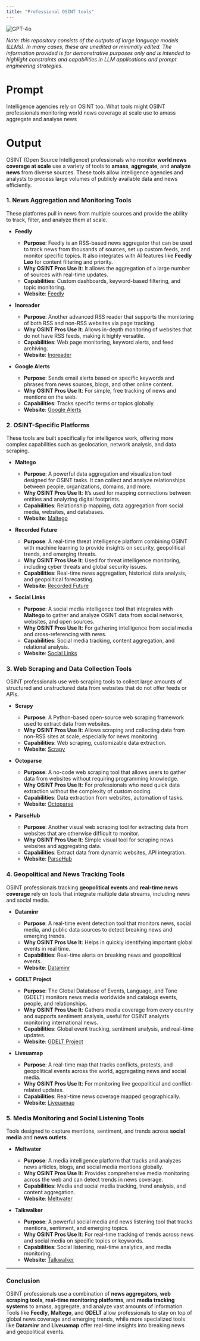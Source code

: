 ```yaml
---
title: "Professional OSINT tools"
---
```

![GPT-4o](https://img.shields.io/badge/GPT--4o-3333FF?style=for-the-badge&logo=openai&logoColor=white)



*Note: this repository consists of the outputs of large language models (LLMs). In many cases, these are unedited or minimally edited. The information provided is for demonstrative purposes only and is intended to highlight constraints and capabilities in LLM applications and prompt engineering strategies.*


# Prompt

Intelligence agencies rely on OSINT too. What tools might OSINT professionals monitoring world news coverage at scale use to amass aggregate and analyse news

# Output
OSINT (Open Source Intelligence) professionals who monitor **world news coverage at scale** use a variety of tools to **amass**, **aggregate**, and **analyze news** from diverse sources. These tools allow intelligence agencies and analysts to process large volumes of publicly available data and news efficiently.

### **1. News Aggregation and Monitoring Tools**
   These platforms pull in news from multiple sources and provide the ability to track, filter, and analyze them at scale.

   - **Feedly**
     - **Purpose**: Feedly is an RSS-based news aggregator that can be used to track news from thousands of sources, set up custom feeds, and monitor specific topics. It also integrates with AI features like **Feedly Leo** for content filtering and priority.
     - **Why OSINT Pros Use It**: It allows the aggregation of a large number of sources with real-time updates.
     - **Capabilities**: Custom dashboards, keyword-based filtering, and topic monitoring.
     - **Website**: [Feedly](https://feedly.com)

   - **Inoreader**
     - **Purpose**: Another advanced RSS reader that supports the monitoring of both RSS and non-RSS websites via page tracking.
     - **Why OSINT Pros Use It**: Allows in-depth monitoring of websites that do not have RSS feeds, making it highly versatile.
     - **Capabilities**: Web page monitoring, keyword alerts, and feed archiving.
     - **Website**: [Inoreader](https://www.inoreader.com)

   - **Google Alerts**
     - **Purpose**: Sends email alerts based on specific keywords and phrases from news sources, blogs, and other online content.
     - **Why OSINT Pros Use It**: For simple, free tracking of news and mentions on the web.
     - **Capabilities**: Tracks specific terms or topics globally.
     - **Website**: [Google Alerts](https://www.google.com/alerts)

### **2. OSINT-Specific Platforms**
   These tools are built specifically for intelligence work, offering more complex capabilities such as geolocation, network analysis, and data scraping.

   - **Maltego**
     - **Purpose**: A powerful data aggregation and visualization tool designed for OSINT tasks. It can collect and analyze relationships between people, organizations, domains, and more.
     - **Why OSINT Pros Use It**: It’s used for mapping connections between entities and analyzing digital footprints.
     - **Capabilities**: Relationship mapping, data aggregation from social media, websites, and databases.
     - **Website**: [Maltego](https://www.maltego.com)

   - **Recorded Future**
     - **Purpose**: A real-time threat intelligence platform combining OSINT with machine learning to provide insights on security, geopolitical trends, and emerging threats.
     - **Why OSINT Pros Use It**: Used for threat intelligence monitoring, including cyber threats and global security issues.
     - **Capabilities**: Real-time news aggregation, historical data analysis, and geopolitical forecasting.
     - **Website**: [Recorded Future](https://www.recordedfuture.com)

   - **Social Links**
     - **Purpose**: A social media intelligence tool that integrates with **Maltego** to gather and analyze OSINT data from social networks, websites, and open sources.
     - **Why OSINT Pros Use It**: For gathering intelligence from social media and cross-referencing with news.
     - **Capabilities**: Social media tracking, content aggregation, and relational analysis.
     - **Website**: [Social Links](https://sociallinks.io)

### **3. Web Scraping and Data Collection Tools**
   OSINT professionals use web scraping tools to collect large amounts of structured and unstructured data from websites that do not offer feeds or APIs.

   - **Scrapy**
     - **Purpose**: A Python-based open-source web scraping framework used to extract data from websites.
     - **Why OSINT Pros Use It**: Allows scraping and collecting data from non-RSS sites at scale, especially for news monitoring.
     - **Capabilities**: Web scraping, customizable data extraction.
     - **Website**: [Scrapy](https://scrapy.org)

   - **Octoparse**
     - **Purpose**: A no-code web scraping tool that allows users to gather data from websites without requiring programming knowledge.
     - **Why OSINT Pros Use It**: For professionals who need quick data extraction without the complexity of custom coding.
     - **Capabilities**: Data extraction from websites, automation of tasks.
     - **Website**: [Octoparse](https://www.octoparse.com)

   - **ParseHub**
     - **Purpose**: Another visual web scraping tool for extracting data from websites that are otherwise difficult to monitor.
     - **Why OSINT Pros Use It**: Simple visual tool for scraping news websites and aggregating data.
     - **Capabilities**: Extract data from dynamic websites, API integration.
     - **Website**: [ParseHub](https://www.parsehub.com)

### **4. Geopolitical and News Tracking Tools**
   OSINT professionals tracking **geopolitical events** and **real-time news coverage** rely on tools that integrate multiple data streams, including news and social media.

   - **Dataminr**
     - **Purpose**: A real-time event detection tool that monitors news, social media, and public data sources to detect breaking news and emerging trends.
     - **Why OSINT Pros Use It**: Helps in quickly identifying important global events in real time.
     - **Capabilities**: Real-time alerts on breaking news and geopolitical events.
     - **Website**: [Dataminr](https://www.dataminr.com)

   - **GDELT Project**
     - **Purpose**: The Global Database of Events, Language, and Tone (GDELT) monitors news media worldwide and catalogs events, people, and relationships.
     - **Why OSINT Pros Use It**: Gathers media coverage from every country and supports sentiment analysis, useful for OSINT analysts monitoring international news.
     - **Capabilities**: Global event tracking, sentiment analysis, and real-time updates.
     - **Website**: [GDELT Project](https://www.gdeltproject.org)

   - **Liveuamap**
     - **Purpose**: A real-time map that tracks conflicts, protests, and geopolitical events across the world, aggregating news and social media.
     - **Why OSINT Pros Use It**: For monitoring live geopolitical and conflict-related updates.
     - **Capabilities**: Real-time news coverage mapped geographically.
     - **Website**: [Liveuamap](https://liveuamap.com)

### **5. Media Monitoring and Social Listening Tools**
   Tools designed to capture mentions, sentiment, and trends across **social media** and **news outlets**.

   - **Meltwater**
     - **Purpose**: A media intelligence platform that tracks and analyzes news articles, blogs, and social media mentions globally.
     - **Why OSINT Pros Use It**: Provides comprehensive media monitoring across the web and can detect trends in news coverage.
     - **Capabilities**: Media and social media tracking, trend analysis, and content aggregation.
     - **Website**: [Meltwater](https://www.meltwater.com)

   - **Talkwalker**
     - **Purpose**: A powerful social media and news listening tool that tracks mentions, sentiment, and emerging topics.
     - **Why OSINT Pros Use It**: For real-time tracking of trends across news and social media on specific topics or keywords.
     - **Capabilities**: Social listening, real-time analytics, and media monitoring.
     - **Website**: [Talkwalker](https://www.talkwalker.com)

---

### Conclusion
OSINT professionals use a combination of **news aggregators**, **web scraping tools**, **real-time monitoring platforms**, and **media tracking systems** to amass, aggregate, and analyze vast amounts of information. Tools like **Feedly**, **Maltego**, and **GDELT** allow professionals to stay on top of global news coverage and emerging trends, while more specialized tools like **Dataminr** and **Liveuamap** offer real-time insights into breaking news and geopolitical events.